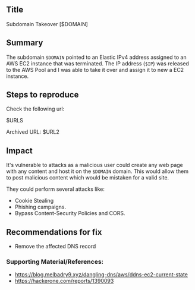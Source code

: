 ## Title
Subdomain Takeover [$DOMAIN]

## Summary

The subdomain `$DOMAIN` pointed to an Elastic IPv4 address assigned to an AWS EC2 instance that was terminated. The IP address (`$IP`) was released to the AWS Pool and I was able to take it over and assign it to new a EC2 instance.


## Steps to reproduce
 
Check the following url:

$URLS

Archived URL: $URL2

## Impact

It's vulnerable to attacks as a malicious user could create any web page with any content and host it on the `$DOMAIN` domain. This would allow them to post malicious content which would be mistaken for a valid site. 

They could perform several attacks like:
 - Cookie Stealing
 - Phishing campaigns. 
 - Bypass Content-Security Policies and CORS.

 
## Recommendations for fix

* Remove the affected DNS record
 

### Supporting Material/References:

- https://blog.melbadry9.xyz/dangling-dns/aws/ddns-ec2-current-state
- https://hackerone.com/reports/1390093

